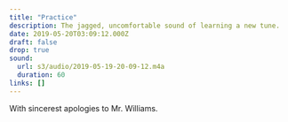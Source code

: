 ```yaml
---
title: "Practice"
description: The jagged, uncomfortable sound of learning a new tune.
date: 2019-05-20T03:09:12.000Z
draft: false
drop: true
sound:
  url: s3/audio/2019-05-19-20-09-12.m4a
  duration: 60
links: []
---
```


With sincerest apologies to Mr. Williams.
